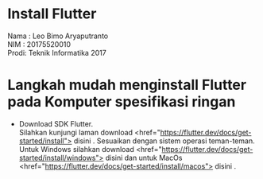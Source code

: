 # Install Flutter
Nama : Leo Bimo Aryaputranto <br>
NIM  : 20175520010 <br>
Prodi: Teknik Informatika 2017<br>

# Langkah mudah menginstall Flutter pada Komputer spesifikasi ringan
- Download SDK Flutter.<br>
  Silahkan kunjungi laman download <href="https://flutter.dev/docs/get-started/install"> disini </a>. Sesuaikan dengan sistem operasi teman-teman. Untuk Windows silahkan download <href="https://flutter.dev/docs/get-started/install/windows"> disini </a> dan untuk MacOs <href="https://flutter.dev/docs/get-started/install/macos"> disini </a>.
    

